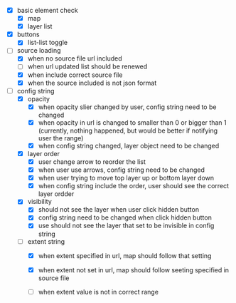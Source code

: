 - [x] basic element check
  - [x] map
  - [x] layer list
- [x] buttons
  - [x] list-list toggle
- [ ] source loading
  - [x] when no source file url included
  - [ ] when url updated list should be renewed
  - [x] when include correct source file
  - [x] when the source included is not json format
-[ ] config string
  - [x] opacity
    - [x] when opacity slier changed by user, config string need to be changed
    - [x] when opacity in url is changed to smaller than 0 or bigger than 1 (currently, nothing happened, but would be better if notifying user the range)
    - [x] when config string changed, layer object need to be changed
  - [x] layer order
    - [x] user change arrow to reorder the list
    - [x] when user use arrows, config string need to be changed
    - [x] when user trying to move top layer up or bottom layer down
    - [x] when config string include the order, user should see the correct layer ordder
  - [x] visibility
    - [x] should not see the layer when user click hidden button
    - [x] config string need to be changed when click hidden button
    - [x] use should not see the layer that set to be invisible in config string
  - [ ] extent string
    - [x] when extent specified in url, map should follow that setting
    - [x] when extent not set in url, map should follow seeting specified in source file
    - [ ] when extent value is not in correct range
    